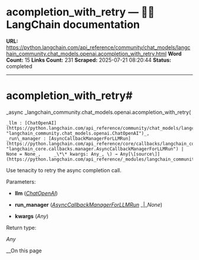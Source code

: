 # acompletion_with_retry — 🦜🔗 LangChain  documentation

**URL:** https://python.langchain.com/api_reference/community/chat_models/langchain_community.chat_models.openai.acompletion_with_retry.html
**Word Count:** 15
**Links Count:** 231
**Scraped:** 2025-07-21 08:20:44
**Status:** completed

---

# acompletion\_with\_retry\#

_async _langchain\_community.chat\_models.openai.acompletion\_with\_retry\(

    _llm : [ChatOpenAI](https://python.langchain.com/api_reference/community/chat_models/langchain_community.chat_models.openai.ChatOpenAI.html#langchain_community.chat_models.openai.ChatOpenAI "langchain_community.chat_models.openai.ChatOpenAI")_,     _run\_manager : [AsyncCallbackManagerForLLMRun](https://python.langchain.com/api_reference/core/callbacks/langchain_core.callbacks.manager.AsyncCallbackManagerForLLMRun.html#langchain_core.callbacks.manager.AsyncCallbackManagerForLLMRun "langchain_core.callbacks.manager.AsyncCallbackManagerForLLMRun") | None = None_,     _\*\* kwargs: Any_, \) → Any[\[source\]](https://python.langchain.com/api_reference/_modules/langchain_community/chat_models/openai.html#acompletion_with_retry)\#     

Use tenacity to retry the async completion call.

Parameters:     

  * **llm** \([_ChatOpenAI_](https://python.langchain.com/api_reference/community/chat_models/langchain_community.chat_models.openai.ChatOpenAI.html#langchain_community.chat_models.openai.ChatOpenAI "langchain_community.chat_models.openai.ChatOpenAI")\)

  * **run\_manager** \([_AsyncCallbackManagerForLLMRun_](https://python.langchain.com/api_reference/core/callbacks/langchain_core.callbacks.manager.AsyncCallbackManagerForLLMRun.html#langchain_core.callbacks.manager.AsyncCallbackManagerForLLMRun "langchain_core.callbacks.manager.AsyncCallbackManagerForLLMRun") _|__None_\)

  * **kwargs** \(_Any_\)

Return type:     

_Any_

__On this page